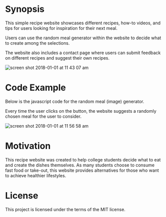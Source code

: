 # Synopsis
This simple recipe website showcases different recipes, how-to videos, and tips for users looking for inspiration for their next meal. 

Users can use the random meal generator within the website to decide what to create among the selections. 

The website also includes a contact page where users can submit feedback on different recipes and suggest their own recipes.

![screen shot 2018-01-01 at 11 43 07 am](https://user-images.githubusercontent.com/34849228/34469303-0cfa8db2-eeea-11e7-80d1-dd74e3c2fe37.png)


# Code Example
Below is the javascript code for the random meal (image) generator. 

Every time the user clicks on the button, the website suggests a randomly chosen meal for the user to consider.

![screen shot 2018-01-01 at 11 56 58 am](https://user-images.githubusercontent.com/34849228/34469360-0cca95de-eeeb-11e7-909e-7bb5c4ef942a.png)

# Motivation
This recipe website was created to help college students decide what to eat and create the dishes themselves. 
As many students choose to consume fast food or take-out, this website provides alternatives for
those who want to achieve healthier lifestyles. 
 
# License
This project is licensed under the terms of the MIT license. 



